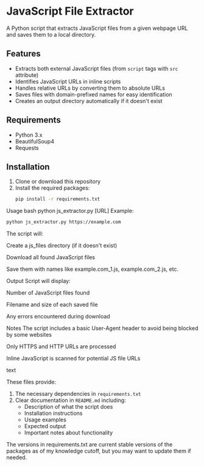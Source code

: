 # JavaScript File Extractor

A Python script that extracts JavaScript files from a given webpage URL and saves them to a local directory.

## Features

- Extracts both external JavaScript files (from `script` tags with `src` attribute)
- Identifies JavaScript URLs in inline scripts
- Handles relative URLs by converting them to absolute URLs
- Saves files with domain-prefixed names for easy identification
- Creates an output directory automatically if it doesn't exist

## Requirements

- Python 3.x
- BeautifulSoup4
- Requests

## Installation

1. Clone or download this repository
2. Install the required packages:
   ```bash
   pip install -r requirements.txt
   ```
Usage
bash
python js_extractor.py [URL]
Example:

```bash
python js_extractor.py https://example.com
```
The script will:

Create a js_files directory (if it doesn't exist)

Download all found JavaScript files

Save them with names like example.com_1.js, example.com_2.js, etc.

Output
Script will display:

Number of JavaScript files found

Filename and size of each saved file

Any errors encountered during download

Notes
The script includes a basic User-Agent header to avoid being blocked by some websites

Only HTTPS and HTTP URLs are processed

Inline JavaScript is scanned for potential JS file URLs

text

These files provide:
1. The necessary dependencies in `requirements.txt`
2. Clear documentation in `README.md` including:
   - Description of what the script does
   - Installation instructions
   - Usage examples
   - Expected output
   - Important notes about functionality

The versions in requirements.txt are current stable versions of the packages as of my knowledge cutoff, but you may want to update them if needed.
